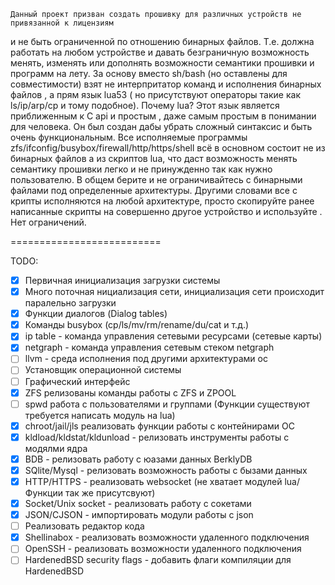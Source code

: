 
	Данный проект призван создать прошивку для различных устройств не привязанной к лицензиям 
и не быть ограниченной по отношению бинарных файлов. Т.е. должна работать на любом устройстве 
и давать безграничную возможность менять, изменять или дополнять возможности семантики прошивки 
и программ на лету. За основу вместо sh/bash (но оставлены для совместимости) взят не интерпритатор 
команд и исполнения бинарных файлов , а прям язык lua53 ( но присутствуют операторы такие 
как ls/ip/arp/cp и тому подобное). Почему lua? Этот язык является приближенным к С api и простым , 
даже самым простым в понимании для человека. Он был создан дабы убрать сложный синтаксис 
и быть очень функциональным. Все исполняемые программы zfs/ifconfig/busybox/firewall/http/https/shell 
всё в основном состоит не из бинарных файлов а из скриптов lua, что даст возможность менять 
семантику прошивки легко и не принужденно так как нужно пользователю. В общем берите и 
не ограничивайтесь с бинарными файлами под определенные архитектуры. Другими словами все с
крипты исполняются на любой архитектуре, просто скопируйте ранее написанные скрипты на совершенно 
другое устройство и используйте . Нет ограничений.


==========================


TODO:

- [x] Первичная инициализация загрузки системы 
- [x] Много поточная нициализация сети, инициализация сети происходит паралельно загрузки
- [x] Функции диалогов (Dialog tables)
- [x] Команды busybox (cp/ls/mv/rm/rename/du/cat и т.д.)
- [x] ip table - команда управления сетевыми ресурсами (сетевые карты)
- [x] netgraph - команда управления сетевым стеком netgraph
- [ ] llvm - среда исполнения под другими архитектурами ос
- [ ] Установщик операционной системы
- [ ] Графический интерфейс
- [x] ZFS релизованы команды работы с ZFS и ZPOOL
- [ ] spwd работа с пользователями и группами (Функции существуют требуется написать модуль на lua)
- [x] chroot/jail/jls реализовать функции работы с контейнирами ОС
- [x] kldload/kldstat/kldunload - релизовать инструменты работы с модялми ядра
- [x] BDB - релизовать работу с юазами данных BerklyDB
- [x] SQlite/Mysql - релизовать возможность работы с бызами данных
- [x] HTTP/HTTPS - реализовать websocket (не хватает модулей lua/Функции так же присутсвуют)
- [x] Socket/Unix socket - реализовать работу с сокетами 
- [x] JSON/CJSON - импортировать модули работы с json
- [ ] Реализовать редактор кода
- [x] Shellinabox - реализовать возможности удаленного подключения
- [ ] OpenSSH - реализовать возможности удаленного подключения
- [ ] HardenedBSD security flags - добавить флаги компиляции для HardenedBSD
